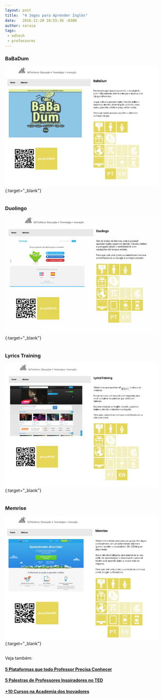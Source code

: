 ```yaml
---
layout: post
title:  "4 Jogos para Aprender Inglês"
date:   2016-12-20 18:55:36 -0300
author: soraia
tags: 
 - edtech
 - professores
---
```


### BaBaDum

[![BaBaDum](/images/babadum-edtecnova.jpg)](http://edtecnova.com.br/?page=37){:target="_blank"}
<br/><br/>

### Duolingo

[![Duolingo](/images/duolingo-edtecnova.jpg)](http://edtecnova.com.br/?page=39){:target="_blank"}
<br/><br/>

### Lyrics Training

[![Lyrics Training](/images/lyrics-edtecnova.jpg)](http://edtecnova.com.br/?page=43){:target="_blank"}
<br/><br/>

### Memrise

[![Memrise](/images/memrise-edtecnova.jpg)](http://edtecnova.com.br/?page=44){:target="_blank"}
<br/><br/>

Veja também:

#### [5 Plataformas que todo Professor Precisa Conhecer](plataformar-para-professores)

#### [5 Palestras de Professores Inspiradores no TED](professores-inspiradores)

#### [+10 Cursos na Academia dos Inovadores](https://academiadosinovadores.com.br)
